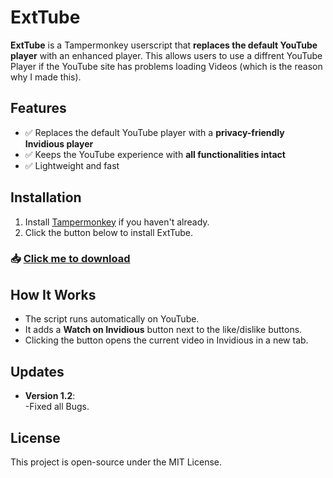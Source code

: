 # ExtTube

**ExtTube** is a Tampermonkey userscript that **replaces the default YouTube player** with an enhanced player. This allows users to use a diffrent YouTube Player if the YouTube site has problems loading Videos (which is the reason why I made this).

## Features
- ✅ Replaces the default YouTube player with a **privacy-friendly Invidious player**  
- ✅ Keeps the YouTube experience with **all functionalities intact**  
- ✅ Lightweight and fast 

## Installation
1. Install [Tampermonkey](https://www.tampermonkey.net/) if you haven't already.
2. Click the button below to install ExtTube.

### 📥 [Click me to download](https://github.com/sypcerr/ExtTube/raw/refs/heads/main/ExtTube.user.js)

## How It Works
- The script runs automatically on YouTube.
- It adds a **Watch on Invidious** button next to the like/dislike buttons.
- Clicking the button opens the current video in Invidious in a new tab.

## Updates
- **Version 1.2**:  
 -Fixed all Bugs.

## License
This project is open-source under the MIT License.
